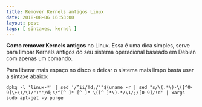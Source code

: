 ```yaml
---
title: Remover Kernels antigos Linux 
date: 2018-08-06 16:53:00   
layout: post
tags: [ sintaxes, kernel ]
---
```

**Como remover Kernels antigos** no Linux. Essa é uma dica simples, serve para limpar Kernels antigos do seu sistema operacional baseado em Debian com apenas um comando. 

Para liberar mais espaço no disco e deixar o sistema mais limpo basta usar a sintaxe abaixo:
	
	dpkg -l 'linux-*' | sed '/^ii/!d;/'"$(uname -r | sed "s/\(.*\)-\([^0-9]\+\)/\1/")"'/d;s/^[^ ]* [^ ]* \([^ ]*\).*/\1/;/[0-9]/!d' | xargs sudo apt-get -y purge